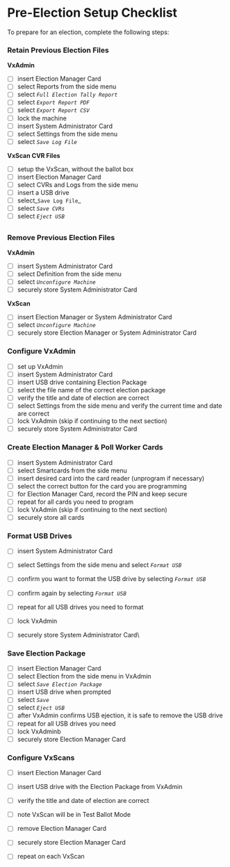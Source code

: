 # Pre-Election Setup Checklist

To prepare for an election, complete the following steps:

### Retain Previous Election Files

&#x20; **VxAdmin**

* [ ] insert Election Manager Card
* [ ] select Reports from the side menu&#x20;
* [ ] select _`Full Election Tally Report`_
* [ ] select _`Export Report PDF`_
* [ ] select _`Export Report CSV`_
* [ ] lock the machine
* [ ] insert System Administrator Card
* [ ] select Settings from the side menu&#x20;
* [ ] select _`Save Log File`_

&#x20;  **VxScan CVR Files**

* [ ] setup the VxScan, without the ballot box
* [ ] insert Election Manager Card
* [ ] select CVRs and Logs from the side menu
* [ ] insert a USB drive
* [ ] select_`Save Log File`_
* [ ] select _`Save CVRs`_
* [ ] select _`Eject USB`_

##

### **Remove Previous Election Files**

&#x20;  **VxAdmin**

* [ ] insert System Administrator Card
* [ ] select Definition from the side menu
* [ ] select _`Unconfigure Machine`_
* [ ] securely store System Administrator Card

&#x20;  **VxScan**

* [ ] insert Election Manager or System Administrator Card
* [ ] select _`Unconfigure Machine`_
* [ ] securely store Election Manager or System Administrator Card

### Configure VxAdmin

* [ ] set up VxAdmin
* [ ] insert System Administrator Card
* [ ] insert USB drive containing Election Package
* [ ] select the file name of the correct election package
* [ ] verify the title and date of election are correct
* [ ] select Settings from the side menu and verify the current time and date are correct&#x20;
* [ ] lock VxAdmin (skip if continuing to the next section)
* [ ] securely store System Administrator Card

### Create Election Manager & Poll Worker Cards

* [ ] insert System Administrator Card
* [ ] select Smartcards from the side menu
* [ ] insert desired card into the card reader (unprogram if necessary)
* [ ] select the correct button for the card you are programming
* [ ] for Election Manager Card, record the PIN and keep secure&#x20;
* [ ] repeat for all cards you need to program
* [ ] lock VxAdmin (skip if continuing to the next section)
* [ ] securely store all cards

### Format USB Drives

* [ ] insert System Administrator Card
* [ ] select Settings from the side menu and select _`Format USB`_
* [ ] confirm you want to format the USB drive by selecting _`Format USB`_
* [ ] confirm again by selecting  _`Format USB`_
* [ ] repeat for all USB drives you need to format
* [ ] lock VxAdmin
* [ ] securely store System Administrator Card\




### Save Election Package

* [ ] insert Election Manager Card
* [ ] select Election from the side menu in VxAdmin
* [ ] select _`Save Election Package`_&#x20;
* [ ] insert USB drive when prompted
* [ ] select _`Save`_
* [ ] select _`Eject USB`_&#x20;
* [ ] after VxAdmin confirms USB ejection, it is safe to remove the USB drive
* [ ] repeat for all USB drives you need
* [ ] lock VxAdminb
* [ ] securely store Election Manager Card

### Configure VxScans

* [ ] insert Election Manager Card
* [ ] insert USB drive with the Election Package from VxAdmin
* [ ] verify the title and date of election are correct
* [ ] note VxScan will be in Test Ballot Mode
* [ ] remove Election Manager Card
* [ ] securely store Election Manager Card
* [ ] repeat on each VxScan


